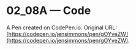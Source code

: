 # 02_08A — Code 

A Pen created on CodePen.io. Original URL: [https://codepen.io/jensimmons/pen/gOYveZW](https://codepen.io/jensimmons/pen/gOYveZW).

